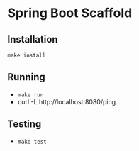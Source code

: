 # Spring Boot Scaffold

## Installation
`make install`

## Running
* `make run`
* curl -L http://localhost:8080/ping

## Testing
* `make test`

